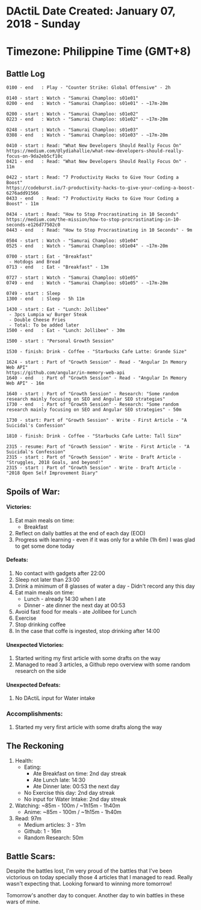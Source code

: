 # DActiL Date Created: January 07, 2018 - Sunday
# Timezone: Philippine Time (GMT+8)

## Battle Log
``` 
0100 - end   : Play - "Counter Strike: Global Offensive" - 2h

0140 - start : Watch - "Samurai Champloo: s01e01"
0200 - end   : Watch - "Samurai Champloo: s01e01" - ~17m-20m

0200 - start : Watch - "Samurai Champloo: s01e02" 
0223 - end   : Watch - "Samurai Champloo: s01e02" - ~17m-20m

0248 - start : Watch - "Samurai Champloo: s01e03" 
0308 - end   : Watch - "Samurai Champloo: s01e03" - ~17m-20m

0410 - start : Read: "What New Developers Should Really Focus On"
https://medium.com/@lydiahallie/what-new-developers-should-really-focus-on-9da2eb5cf10c
0421 - end   : Read: "What New Developers Should Really Focus On" - 11m

0422 - start : Read: "7 Productivity Hacks to Give Your Coding a Boost"
https://codeburst.io/7-productivity-hacks-to-give-your-coding-a-boost-6276add91566
0433 - end   : Read: "7 Productivity Hacks to Give Your Coding a Boost" - 11m

0434 - start : Read: "How to Stop Procrastinating in 10 Seconds"
https://medium.com/the-mission/how-to-stop-procrastinating-in-10-seconds-e126d77502c0
0443 - end   : Read: "How to Stop Procrastinating in 10 Seconds" - 9m

0504 - start : Watch - "Samurai Champloo: s01e04" 
0525 - end   : Watch - "Samurai Champloo: s01e04" - ~17m-20m

0700 - start : Eat - "Breakfast"
 - Hotdogs and Bread
0713 - end   : Eat - "Breakfast" - 13m

0727 - start : Watch - "Samurai Champloo: s01e05" 
0749 - end   : Watch - "Samurai Champloo: s01e05" - ~17m-20m

0749 - start : Sleep
1300 - end   : Sleep - 5h 11m

1430 - start : Eat - "Lunch: Jollibee"
 - 3pcs Lumpia w/ Burger Steak
 - Double Cheese Fries
 - Total: To be added later
1500 - end   : Eat - "Lunch: Jollibee" - 30m

1500 - start : "Personal Growth Session"
    
1530 - finish: Drink - Coffee - "Starbucks Cafe Latte: Grande Size"

1624 - start : Part of "Growth Session" - Read - "Angular In Memory Web API"
https://github.com/angular/in-memory-web-api
1640 - end   : Part of "Growth Session" - Read - "Angular In Memory Web API" - 16m

1640 - start : Part of "Growth Session" - Research: "Some random research mainly focusing on SEO and Angular SEO strategies"
1730 - end   : Part of "Growth Session" - Research: "Some random research mainly focusing on SEO and Angular SEO strategies" - 50m

1730 - start: Part of "Growth Session" - Write - First Article - "A Suicidal's Confession"

1810 - finish: Drink - Coffee - "Starbucks Cafe Latte: Tall Size"

2315 - resume: Part of "Growth Session" - Write - First Article - "A Suicidal's Confession"
2315 - start : Part of "Growth Session" - Write - Draft Article - "Struggles, 2018 Goals, and beyond!"
2315 - start : Part of "Growth Session" - Write - Draft Article - "2018 Open Self Improvement Diary"
```

## Spoils of War:

#### Victories:
        
1. Eat main meals on time:
    - Breakfast
2. Reflect on daily battles at the end of each day (EOD)
3. Progress with learning - even if it was only for a while (1h 6m) I was glad to get some done today

#### Defeats:

1. No contact with gadgets after 22:00
2. Sleep not later than 23:00
3. Drink a minimum of 8 glasses of water a day - Didn't record any this day
4. Eat main meals on time:
    - Lunch - already 14:30 when I ate
    - Dinner - ate dinner the next day at 00:53
5. Avoid fast food for meals - ate Jollibee for Lunch
6. Exercise
7. Stop drinking coffee
8. In the case that coffe is ingested, stop drinking after 14:00


#### Unexpected Victories:

1. Started writing my first article with some drafts on the way
2. Managed to read 3 articles, a Github repo overview with some random research on the side

#### Unexpected Defeats:

1. No DActiL input for Water intake


### Accomplishments:

1. Started my very first article with some drafts along the way

## The Reckoning

1. Health:
    - Eating:
        - Ate Breakfast on time: 2nd day streak
        - Ate Lunch late: 14:30
        - Ate Dinner late: 00:53 the next day
    - No Exercise this day: 2nd day streak
    - No input for Water Intake: 2nd day streak
2. Watching: ~85m - 100m  / ~1h15m - 1h40m
    - Anime: ~85m - 100m / ~1h15m - 1h40m
3. Read: 97m
    - Medium articles: 3 - 31m
    - Github: 1 - 16m
    - Random Research: 50m

## Battle Scars:
Despite the battles lost, I'm very proud of the battles that I've been victorious on today specially those 4 articles that I managed to read. Really wasn't expecting that. Looking forward to winning more tomorrow!

Tomorrow's another day to conquer. Another day to win battles in these wars of mine.

    